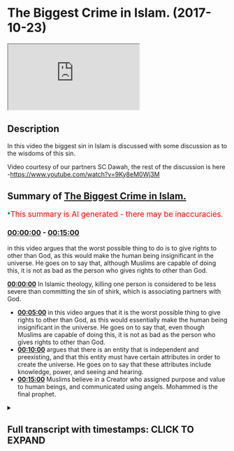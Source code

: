 # The Biggest Crime in Islam. (2017-10-23)

<iframe loading='lazy' src='https://www.youtube.com/embed/ko0eCW6Pwzs'></iframe>

## Description

In this video the biggest sin in Islam is discussed with some discussion as to the wisdoms of this sin. 

Video courtesy of our partners SC Dawah, the rest of the discussion is here -https://www.youtube.com/watch?v=9Ky8eM0Wj3M

## Summary of [The Biggest Crime in Islam.](https://www.youtube.com/watch?v=ko0eCW6Pwzs)


*<span style="color:red; font-size:125%">This summary is AI generated - there may be inaccuracies</span>.

### [00:00:00](https://www.youtube.com/watch?v=ko0eCW6Pwzs&t=0) - [00:15:00](https://www.youtube.com/watch?v=ko0eCW6Pwzs&t=900)

in this video argues that the worst possible thing to do is to give rights to other than God, as this would make the human being insignificant in the universe. He goes on to say that, although Muslims are capable of doing this, it is not as bad as the person who gives rights to other than God.

**[00:00:00](https://www.youtube.com/watch?v=ko0eCW6Pwzs&t=0)** In Islamic theology, killing one person is considered to be less severe than committing the sin of shirk, which is associating partners with God.
* **[00:05:00](https://www.youtube.com/watch?v=ko0eCW6Pwzs&t=300)** in this video argues that it is the worst possible thing to give rights to other than God, as this would essentially make the human being insignificant in the universe. He goes on to say that, even though Muslims are capable of doing this, it is not as bad as the person who gives rights to other than God.
* **[00:10:00](https://www.youtube.com/watch?v=ko0eCW6Pwzs&t=600)** argues that there is an entity that is independent and preexisting, and that this entity must have certain attributes in order to create the universe. He goes on to say that these attributes include knowledge, power, and seeing and hearing.
* **[00:15:00](https://www.youtube.com/watch?v=ko0eCW6Pwzs&t=900)** Muslims believe in a Creator who assigned purpose and value to human beings, and communicated using angels. Mohammed is the final prophet.

<details><summary><h2>Full transcript with timestamps: CLICK TO EXPAND</h2></summary>

[0:00:00](https://youtu.be/ko0eCW6Pwzs?t=0) and I'll explain it I want to see your  
[0:00:02](https://youtu.be/ko0eCW6Pwzs?t=2) reaction okay from our perspective we  
[0:00:07](https://youtu.be/ko0eCW6Pwzs?t=7) were talking about value and we talked  
[0:00:09](https://youtu.be/ko0eCW6Pwzs?t=9) about more relativity and on atheism and  
[0:00:11](https://youtu.be/ko0eCW6Pwzs?t=11) naturalism how actually everything is  
[0:00:12](https://youtu.be/ko0eCW6Pwzs?t=12) relative and this is the this is the  
[0:00:14](https://youtu.be/ko0eCW6Pwzs?t=14) prevailing philosophical position of  
[0:00:18](https://youtu.be/ko0eCW6Pwzs?t=18) most post enlightenment post modernist  
[0:00:21](https://youtu.be/ko0eCW6Pwzs?t=21) philosophers like Nietzsche and Bertrand  
[0:00:24](https://youtu.be/ko0eCW6Pwzs?t=24) Russell and you know Jacques Derrida and  
[0:00:26](https://youtu.be/ko0eCW6Pwzs?t=26) others yeah we'll come back a little bit  
[0:00:29](https://youtu.be/ko0eCW6Pwzs?t=29) so in other words more relativity to  
[0:00:32](https://youtu.be/ko0eCW6Pwzs?t=32) suggest that you make your morality  
[0:00:33](https://youtu.be/ko0eCW6Pwzs?t=33) right you have you make your own purpose  
[0:00:35](https://youtu.be/ko0eCW6Pwzs?t=35) you make your morality with morality  
[0:00:36](https://youtu.be/ko0eCW6Pwzs?t=36) from an Islamic perspective we say that  
[0:00:40](https://youtu.be/ko0eCW6Pwzs?t=40) obviously God you know the old knowing  
[0:00:42](https://youtu.be/ko0eCW6Pwzs?t=42) feel powerful the all-wise he is the one  
[0:00:45](https://youtu.be/ko0eCW6Pwzs?t=45) who sets the standards he's the one who  
[0:00:47](https://youtu.be/ko0eCW6Pwzs?t=47) makes the morals for us the the most the  
[0:00:51](https://youtu.be/ko0eCW6Pwzs?t=51) most the worst sin the worst thing to do  
[0:00:56](https://youtu.be/ko0eCW6Pwzs?t=56) what's the murder wait what's going on  
[0:01:00](https://youtu.be/ko0eCW6Pwzs?t=60) worse than murder is this thing called  
[0:01:04](https://youtu.be/ko0eCW6Pwzs?t=64) [ __ ] and I'll tell you what it means  
[0:01:05](https://youtu.be/ko0eCW6Pwzs?t=65) shirk is the association of partners  
[0:01:08](https://youtu.be/ko0eCW6Pwzs?t=68) with God before I I want to say so I  
[0:01:11](https://youtu.be/ko0eCW6Pwzs?t=71) wanna make you a controversial statement  
[0:01:12](https://youtu.be/ko0eCW6Pwzs?t=72) first yeah I'm gonna make a  
[0:01:14](https://youtu.be/ko0eCW6Pwzs?t=74) controversial statement a ridiculous  
[0:01:15](https://youtu.be/ko0eCW6Pwzs?t=75) statement and then I'm gonna explain  
[0:01:17](https://youtu.be/ko0eCW6Pwzs?t=77) this table let's suppose that this is on  
[0:01:21](https://youtu.be/ko0eCW6Pwzs?t=81) Islamic theology yeah you come out from  
[0:01:23](https://youtu.be/ko0eCW6Pwzs?t=83) planet earth and there was this  
[0:01:25](https://youtu.be/ko0eCW6Pwzs?t=85) imaginary button yes but you're a Muslim  
[0:01:28](https://youtu.be/ko0eCW6Pwzs?t=88) so you pretend you're a Muslim is the  
[0:01:30](https://youtu.be/ko0eCW6Pwzs?t=90) imaginary button you press it the whole  
[0:01:32](https://youtu.be/ko0eCW6Pwzs?t=92) earth blows up and destroyed  
[0:01:36](https://youtu.be/ko0eCW6Pwzs?t=96) it's not a great button time right let's  
[0:01:39](https://youtu.be/ko0eCW6Pwzs?t=99) pretend that button exists you go now  
[0:01:41](https://youtu.be/ko0eCW6Pwzs?t=101) you're on the moon on Mars you go there  
[0:01:43](https://youtu.be/ko0eCW6Pwzs?t=103) button crazy button press the button  
[0:01:46](https://youtu.be/ko0eCW6Pwzs?t=106) everyone blows up you think that's the  
[0:01:49](https://youtu.be/ko0eCW6Pwzs?t=109) worst thing you can do to human beings  
[0:01:52](https://youtu.be/ko0eCW6Pwzs?t=112) and it is I mean from his own  
[0:01:53](https://youtu.be/ko0eCW6Pwzs?t=113) perspective killing one person is like  
[0:01:55](https://youtu.be/ko0eCW6Pwzs?t=115) killing the whole of humanity right it  
[0:01:57](https://youtu.be/ko0eCW6Pwzs?t=117) says in the Quran chapter 5 verse 32  
[0:01:59](https://youtu.be/ko0eCW6Pwzs?t=119) that killing one person's like killing  
[0:02:00](https://youtu.be/ko0eCW6Pwzs?t=120) the whole of humanity so killing murder  
[0:02:02](https://youtu.be/ko0eCW6Pwzs?t=122) is one of the high sins in Islam it's  
[0:02:04](https://youtu.be/ko0eCW6Pwzs?t=124) not like we don't appreciate murder we  
[0:02:06](https://youtu.be/ko0eCW6Pwzs?t=126) do appreciate it well the ridiculous  
[0:02:08](https://youtu.be/ko0eCW6Pwzs?t=128) statement I wanted to make to you as as  
[0:02:10](https://youtu.be/ko0eCW6Pwzs?t=130) follows do you know that button that you  
[0:02:13](https://youtu.be/ko0eCW6Pwzs?t=133) press in the murderer and all that stuff  
[0:02:14](https://youtu.be/ko0eCW6Pwzs?t=134) if someone had pressed that button and  
[0:02:17](https://youtu.be/ko0eCW6Pwzs?t=137) killed everyone and he was a Muslim it's  
[0:02:20](https://youtu.be/ko0eCW6Pwzs?t=140) less severe then doing this thing called  
[0:02:24](https://youtu.be/ko0eCW6Pwzs?t=144) [ __ ] it's less severe very severe very  
[0:02:28](https://youtu.be/ko0eCW6Pwzs?t=148) very severe no doubt but it's less  
[0:02:30](https://youtu.be/ko0eCW6Pwzs?t=150) severe than doing this think oh [ __ ]  
[0:02:31](https://youtu.be/ko0eCW6Pwzs?t=151) what is [ __ ] then the question I mean  
[0:02:35](https://youtu.be/ko0eCW6Pwzs?t=155) why should what is what is this thing  
[0:02:38](https://youtu.be/ko0eCW6Pwzs?t=158) that you're so gay you press that button  
[0:02:40](https://youtu.be/ko0eCW6Pwzs?t=160) what is it ok I'll tell you [ __ ]  
[0:02:47](https://youtu.be/ko0eCW6Pwzs?t=167) is when you give the rights we believe  
[0:02:49](https://youtu.be/ko0eCW6Pwzs?t=169) in God God the creator of the University  
[0:02:51](https://youtu.be/ko0eCW6Pwzs?t=171) their heavens and earth everything em  
[0:02:53](https://youtu.be/ko0eCW6Pwzs?t=173) they maintain at the sustaining cetera  
[0:02:56](https://youtu.be/ko0eCW6Pwzs?t=176) shift is when you give the rights of God  
[0:02:59](https://youtu.be/ko0eCW6Pwzs?t=179) to other god that's basically what are  
[0:03:02](https://youtu.be/ko0eCW6Pwzs?t=182) the rights of God the rights of God from  
[0:03:04](https://youtu.be/ko0eCW6Pwzs?t=184) the Islamic perspective are as follows  
[0:03:07](https://youtu.be/ko0eCW6Pwzs?t=187) first and foremost the attributes of God  
[0:03:09](https://youtu.be/ko0eCW6Pwzs?t=189) is as we know is all powerful all strong  
[0:03:12](https://youtu.be/ko0eCW6Pwzs?t=192) all-knowing etc I'll come to that I'll  
[0:03:19](https://youtu.be/ko0eCW6Pwzs?t=199) come to that can we can we put that into  
[0:03:21](https://youtu.be/ko0eCW6Pwzs?t=201) a locker a footnote yeah all right  
[0:03:23](https://youtu.be/ko0eCW6Pwzs?t=203) how can how is a good question I'll put  
[0:03:25](https://youtu.be/ko0eCW6Pwzs?t=205) that so footnote please remind me of it  
[0:03:28](https://youtu.be/ko0eCW6Pwzs?t=208) but let's presuppose he is all these  
[0:03:30](https://youtu.be/ko0eCW6Pwzs?t=210) things he's all-knowing all-powerful all  
[0:03:33](https://youtu.be/ko0eCW6Pwzs?t=213) everything yeah well powerful all loving  
[0:03:35](https://youtu.be/ko0eCW6Pwzs?t=215) all merciful most merciful except rap  
[0:03:38](https://youtu.be/ko0eCW6Pwzs?t=218) not what everything yes sir we have an  
[0:03:41](https://youtu.be/ko0eCW6Pwzs?t=221) exaggeration one of those things that  
[0:03:42](https://youtu.be/ko0eCW6Pwzs?t=222) just said most merciful most powerful  
[0:03:45](https://youtu.be/ko0eCW6Pwzs?t=225) most wise etc yeah now yeah omnipotent  
[0:03:50](https://youtu.be/ko0eCW6Pwzs?t=230) is all-powerful really yeah I'm Liberty  
[0:03:52](https://youtu.be/ko0eCW6Pwzs?t=232) means all-powerful okay omni-benevolent  
[0:03:55](https://youtu.be/ko0eCW6Pwzs?t=235) whatever okay the question would be this  
[0:03:59](https://youtu.be/ko0eCW6Pwzs?t=239) and I want you to remember that question  
[0:04:02](https://youtu.be/ko0eCW6Pwzs?t=242) I asked you before what makes the  
[0:04:04](https://youtu.be/ko0eCW6Pwzs?t=244) difference between a tree and a human  
[0:04:06](https://youtu.be/ko0eCW6Pwzs?t=246) being so why is it that if I cut down  
[0:04:07](https://youtu.be/ko0eCW6Pwzs?t=247) the tree now most of humanity would say  
[0:04:09](https://youtu.be/ko0eCW6Pwzs?t=249) that that's less of a crime than cutting  
[0:04:11](https://youtu.be/ko0eCW6Pwzs?t=251) a human being into two the reason why  
[0:04:14](https://youtu.be/ko0eCW6Pwzs?t=254) your subjective reasoning which I didn't  
[0:04:15](https://youtu.be/ko0eCW6Pwzs?t=255) disagree with yeah I agreed with it  
[0:04:17](https://youtu.be/ko0eCW6Pwzs?t=257) completely was that the tree has the  
[0:04:19](https://youtu.be/ko0eCW6Pwzs?t=259) intrinsic values yeah that that tree has  
[0:04:23](https://youtu.be/ko0eCW6Pwzs?t=263) are less superior than the intrinsic  
[0:04:26](https://youtu.be/ko0eCW6Pwzs?t=266) value that the human being has the human  
[0:04:28](https://youtu.be/ko0eCW6Pwzs?t=268) being has a higher level of attributes  
[0:04:32](https://youtu.be/ko0eCW6Pwzs?t=272) or the character and the character of  
[0:04:33](https://youtu.be/ko0eCW6Pwzs?t=273) the human being are superior to the tree  
[0:04:36](https://youtu.be/ko0eCW6Pwzs?t=276) therefore the human being has been  
[0:04:37](https://youtu.be/ko0eCW6Pwzs?t=277) allotted assigned more value by other  
[0:04:41](https://youtu.be/ko0eCW6Pwzs?t=281) human beings and is therefore more  
[0:04:42](https://youtu.be/ko0eCW6Pwzs?t=282) important than the tree okay we say the  
[0:04:46](https://youtu.be/ko0eCW6Pwzs?t=286) following  
[0:04:49](https://youtu.be/ko0eCW6Pwzs?t=289) what of what of an entity that has a  
[0:04:53](https://youtu.be/ko0eCW6Pwzs?t=293) value that cannot have a value higher  
[0:04:57](https://youtu.be/ko0eCW6Pwzs?t=297) than it let me say that one more time  
[0:05:00](https://youtu.be/ko0eCW6Pwzs?t=300) what off what of an entity that has a  
[0:05:04](https://youtu.be/ko0eCW6Pwzs?t=304) value that basically I'm not going to  
[0:05:08](https://youtu.be/ko0eCW6Pwzs?t=308) use the word unlimited or an infinite  
[0:05:10](https://youtu.be/ko0eCW6Pwzs?t=310) but can they cannot be a higher value  
[0:05:12](https://youtu.be/ko0eCW6Pwzs?t=312) than it yeah I say the only possible  
[0:05:18](https://youtu.be/ko0eCW6Pwzs?t=318) relationship and this is the Islamic  
[0:05:20](https://youtu.be/ko0eCW6Pwzs?t=320) thesis the only possible relationship  
[0:05:23](https://youtu.be/ko0eCW6Pwzs?t=323) you can have with that particular entity  
[0:05:25](https://youtu.be/ko0eCW6Pwzs?t=325) is one of ultimate obedience ultimate  
[0:05:29](https://youtu.be/ko0eCW6Pwzs?t=329) love ultimate love and ultimate fear let  
[0:05:35](https://youtu.be/ko0eCW6Pwzs?t=335) me say that one more time  
[0:05:39](https://youtu.be/ko0eCW6Pwzs?t=339) nothing is exactly exactly not only  
[0:05:46](https://youtu.be/ko0eCW6Pwzs?t=346) power we said knowledge and wisdom so  
[0:05:48](https://youtu.be/ko0eCW6Pwzs?t=348) all of your attributes that you have as  
[0:05:51](https://youtu.be/ko0eCW6Pwzs?t=351) I'm sure you are I knew as well very  
[0:05:53](https://youtu.be/ko0eCW6Pwzs?t=353) intelligent people right very clever  
[0:05:55](https://youtu.be/ko0eCW6Pwzs?t=355) people etc all of those all those  
[0:05:59](https://youtu.be/ko0eCW6Pwzs?t=359) characteristics that you have now  
[0:06:01](https://youtu.be/ko0eCW6Pwzs?t=361) basically imagine that those  
[0:06:02](https://youtu.be/ko0eCW6Pwzs?t=362) characteristics were that you can't get  
[0:06:05](https://youtu.be/ko0eCW6Pwzs?t=365) higher than them basically that you are  
[0:06:06](https://youtu.be/ko0eCW6Pwzs?t=366) the most powerful there's no one can  
[0:06:07](https://youtu.be/ko0eCW6Pwzs?t=367) touch you no one can beat you no one can  
[0:06:09](https://youtu.be/ko0eCW6Pwzs?t=369) no one knows more than you you know if  
[0:06:11](https://youtu.be/ko0eCW6Pwzs?t=371) you bring all of human beings not forget  
[0:06:13](https://youtu.be/ko0eCW6Pwzs?t=373) about this because sorry I'm going to  
[0:06:14](https://youtu.be/ko0eCW6Pwzs?t=374) throw it at all of human beings forget  
[0:06:16](https://youtu.be/ko0eCW6Pwzs?t=376) us we can score all of the human beings  
[0:06:18](https://youtu.be/ko0eCW6Pwzs?t=378) in the whole world we put them together  
[0:06:19](https://youtu.be/ko0eCW6Pwzs?t=379) and we have some kind of apparatus we  
[0:06:21](https://youtu.be/ko0eCW6Pwzs?t=381) have some kind of mechanism we have some  
[0:06:23](https://youtu.be/ko0eCW6Pwzs?t=383) kind of way of putting all those human  
[0:06:24](https://youtu.be/ko0eCW6Pwzs?t=384) beings intelligence together and  
[0:06:27](https://youtu.be/ko0eCW6Pwzs?t=387) aggregating all those are intelligent  
[0:06:29](https://youtu.be/ko0eCW6Pwzs?t=389) into one thumb yeah we all of those  
[0:06:33](https://youtu.be/ko0eCW6Pwzs?t=393) human beings would yet know would be  
[0:06:35](https://youtu.be/ko0eCW6Pwzs?t=395) closer to knowing nothing and then there  
[0:06:37](https://youtu.be/ko0eCW6Pwzs?t=397) would be no to knowing everything can  
[0:06:39](https://youtu.be/ko0eCW6Pwzs?t=399) you imagine the level of ignorance we  
[0:06:40](https://youtu.be/ko0eCW6Pwzs?t=400) have can you imagine the level of  
[0:06:43](https://youtu.be/ko0eCW6Pwzs?t=403) ignorance we have we are ignorant there  
[0:06:45](https://youtu.be/ko0eCW6Pwzs?t=405) are there's too much going on the  
[0:06:46](https://youtu.be/ko0eCW6Pwzs?t=406) universe they're literally 2/3 of the  
[0:06:48](https://youtu.be/ko0eCW6Pwzs?t=408) undersea that we have not explored yeah  
[0:06:52](https://youtu.be/ko0eCW6Pwzs?t=412) and this is planet Earth imagine the  
[0:06:54](https://youtu.be/ko0eCW6Pwzs?t=414) universe right that's human being I  
[0:06:58](https://youtu.be/ko0eCW6Pwzs?t=418) imagine an entity that has all knowledge  
[0:07:00](https://youtu.be/ko0eCW6Pwzs?t=420) he can hear all he's all seeing that is  
[0:07:04](https://youtu.be/ko0eCW6Pwzs?t=424) an entity we're saying is untouchable in  
[0:07:07](https://youtu.be/ko0eCW6Pwzs?t=427) that sense and that figurative sense of  
[0:07:09](https://youtu.be/ko0eCW6Pwzs?t=429) course yeah we're saying is that the  
[0:07:12](https://youtu.be/ko0eCW6Pwzs?t=432) only possible relationship you can have  
[0:07:14](https://youtu.be/ko0eCW6Pwzs?t=434) with such an entity is one whereby  
[0:07:16](https://youtu.be/ko0eCW6Pwzs?t=436) you're submissive to that entity you  
[0:07:18](https://youtu.be/ko0eCW6Pwzs?t=438) cannot have another that is the most  
[0:07:20](https://youtu.be/ko0eCW6Pwzs?t=440) that is the most appropriate in terms of  
[0:07:22](https://youtu.be/ko0eCW6Pwzs?t=442) a pro proceed that is the most  
[0:07:23](https://youtu.be/ko0eCW6Pwzs?t=443) appropriate relationship you can have  
[0:07:25](https://youtu.be/ko0eCW6Pwzs?t=445) with an entity in the same way as you  
[0:07:29](https://youtu.be/ko0eCW6Pwzs?t=449) would find killing that child an  
[0:07:33](https://youtu.be/ko0eCW6Pwzs?t=453) egregious transgression of the human  
[0:07:38](https://youtu.be/ko0eCW6Pwzs?t=458) rights of that child the case because of  
[0:07:43](https://youtu.be/ko0eCW6Pwzs?t=463) the intrinsic characteristics of that  
[0:07:45](https://youtu.be/ko0eCW6Pwzs?t=465) child  
[0:07:46](https://youtu.be/ko0eCW6Pwzs?t=466) we say is the same reason why should  
[0:07:49](https://youtu.be/ko0eCW6Pwzs?t=469) association of partners of God is the  
[0:07:53](https://youtu.be/ko0eCW6Pwzs?t=473) most egregious transgression or crime  
[0:07:57](https://youtu.be/ko0eCW6Pwzs?t=477) that anyone can make on anything in  
[0:08:00](https://youtu.be/ko0eCW6Pwzs?t=480) other words just like the child has  
[0:08:01](https://youtu.be/ko0eCW6Pwzs?t=481) rights the Creator the Creator has  
[0:08:03](https://youtu.be/ko0eCW6Pwzs?t=483) rights yeah so once someone realigns the  
[0:08:10](https://youtu.be/ko0eCW6Pwzs?t=490) appropriate relationship they should be  
[0:08:11](https://youtu.be/ko0eCW6Pwzs?t=491) having with the creator and they realign  
[0:08:14](https://youtu.be/ko0eCW6Pwzs?t=494) it to the creation we say that that is  
[0:08:16](https://youtu.be/ko0eCW6Pwzs?t=496) the worst possible realignment  
[0:08:23](https://youtu.be/ko0eCW6Pwzs?t=503) billions and billions of years time we  
[0:08:25](https://youtu.be/ko0eCW6Pwzs?t=505) have literally seen everything done  
[0:08:27](https://youtu.be/ko0eCW6Pwzs?t=507) everything whatsoever there's no illness  
[0:08:30](https://youtu.be/ko0eCW6Pwzs?t=510) there's no human beings are perfect we  
[0:08:33](https://youtu.be/ko0eCW6Pwzs?t=513) know everything let's see that  
[0:08:36](https://youtu.be/ko0eCW6Pwzs?t=516) what happens that we have all the  
[0:08:38](https://youtu.be/ko0eCW6Pwzs?t=518) knowledge in this why should we strive  
[0:08:41](https://youtu.be/ko0eCW6Pwzs?t=521) to get there what I'm saying to you is  
[0:08:44](https://youtu.be/ko0eCW6Pwzs?t=524) this that entity if we presupposes its  
[0:08:48](https://youtu.be/ko0eCW6Pwzs?t=528) existence is a it doesn't have an end  
[0:08:50](https://youtu.be/ko0eCW6Pwzs?t=530) right continues and we're saying that  
[0:08:53](https://youtu.be/ko0eCW6Pwzs?t=533) human being will never reach a point  
[0:08:55](https://youtu.be/ko0eCW6Pwzs?t=535) where knows everything by virtue of its  
[0:08:57](https://youtu.be/ko0eCW6Pwzs?t=537) insignificance on the universe this  
[0:09:00](https://youtu.be/ko0eCW6Pwzs?t=540) placement on the universal insignificant  
[0:09:02](https://youtu.be/ko0eCW6Pwzs?t=542) placement we will never be able to  
[0:09:04](https://youtu.be/ko0eCW6Pwzs?t=544) encompass all that which is around us  
[0:09:06](https://youtu.be/ko0eCW6Pwzs?t=546) for that reason we say that look when  
[0:09:11](https://youtu.be/ko0eCW6Pwzs?t=551) we're talking about that appropriate  
[0:09:13](https://youtu.be/ko0eCW6Pwzs?t=553) relationship now we'll go back to our  
[0:09:15](https://youtu.be/ko0eCW6Pwzs?t=555) analogy the ridiculous thing that we  
[0:09:17](https://youtu.be/ko0eCW6Pwzs?t=557) said that I know in secular the secular  
[0:09:18](https://youtu.be/ko0eCW6Pwzs?t=558) is it sounds like the most ridiculous  
[0:09:20](https://youtu.be/ko0eCW6Pwzs?t=560) thing you can ever say not killing one  
[0:09:23](https://youtu.be/ko0eCW6Pwzs?t=563) child killing all the children not  
[0:09:24](https://youtu.be/ko0eCW6Pwzs?t=564) killing one human killing all the humans  
[0:09:26](https://youtu.be/ko0eCW6Pwzs?t=566) press a button you litter on Mars press  
[0:09:28](https://youtu.be/ko0eCW6Pwzs?t=568) one button every human being blows up  
[0:09:30](https://youtu.be/ko0eCW6Pwzs?t=570) the whole planet Earth is is blown to  
[0:09:32](https://youtu.be/ko0eCW6Pwzs?t=572) smithereens yet we're saying for Muslims  
[0:09:36](https://youtu.be/ko0eCW6Pwzs?t=576) to do that it's one of the worst things  
[0:09:38](https://youtu.be/ko0eCW6Pwzs?t=578) you can possibly do right you know go to  
[0:09:40](https://youtu.be/ko0eCW6Pwzs?t=580) hell you know how dare you yeah well  
[0:09:44](https://youtu.be/ko0eCW6Pwzs?t=584) that is not as bad as the person giving  
[0:09:47](https://youtu.be/ko0eCW6Pwzs?t=587) the rights of God to other than good why  
[0:09:51](https://youtu.be/ko0eCW6Pwzs?t=591) now you might say what the hell are you  
[0:09:53](https://youtu.be/ko0eCW6Pwzs?t=593) talking about my friend what the hell  
[0:09:54](https://youtu.be/ko0eCW6Pwzs?t=594) are you saying the reason why is because  
[0:09:58](https://youtu.be/ko0eCW6Pwzs?t=598) the aggregate value of all of those  
[0:10:02](https://youtu.be/ko0eCW6Pwzs?t=602) human beings on that planet earth as we  
[0:10:04](https://youtu.be/ko0eCW6Pwzs?t=604) talked about value assignment this was a  
[0:10:06](https://youtu.be/ko0eCW6Pwzs?t=606) big theme of what we were talking myself  
[0:10:07](https://youtu.be/ko0eCW6Pwzs?t=607) the aggregate value of all those human  
[0:10:09](https://youtu.be/ko0eCW6Pwzs?t=609) beings combined on that planet Earth  
[0:10:11](https://youtu.be/ko0eCW6Pwzs?t=611) doesn't even amount to a drop in the  
[0:10:14](https://youtu.be/ko0eCW6Pwzs?t=614) ocean compared to the value of God  
[0:10:15](https://youtu.be/ko0eCW6Pwzs?t=615) therefore when we talk about God's value  
[0:10:19](https://youtu.be/ko0eCW6Pwzs?t=619) in a pro proceeded when it comes to the  
[0:10:21](https://youtu.be/ko0eCW6Pwzs?t=621) rights of God has a more severe  
[0:10:24](https://youtu.be/ko0eCW6Pwzs?t=624) implication as a deeper consequence has  
[0:10:29](https://youtu.be/ko0eCW6Pwzs?t=629) a higher ramification for that reason we  
[0:10:31](https://youtu.be/ko0eCW6Pwzs?t=631) say this  
[0:10:34](https://youtu.be/ko0eCW6Pwzs?t=634) we say that the most appropriate  
[0:10:37](https://youtu.be/ko0eCW6Pwzs?t=637) relationship to have with an entity that  
[0:10:39](https://youtu.be/ko0eCW6Pwzs?t=639) is all-powerful all-knowing we're  
[0:10:41](https://youtu.be/ko0eCW6Pwzs?t=641) hearing etc is that relationship of  
[0:10:43](https://youtu.be/ko0eCW6Pwzs?t=643) submission that's what Islam actually  
[0:10:45](https://youtu.be/ko0eCW6Pwzs?t=645) means Aslam is submission to one God and  
[0:10:49](https://youtu.be/ko0eCW6Pwzs?t=649) the biggest crime of humankind is to  
[0:10:52](https://youtu.be/ko0eCW6Pwzs?t=652) misappropriate that relationship and to  
[0:10:55](https://youtu.be/ko0eCW6Pwzs?t=655) assign the rights of God to other than  
[0:10:58](https://youtu.be/ko0eCW6Pwzs?t=658) God that's the biggest crime that's from  
[0:11:00](https://youtu.be/ko0eCW6Pwzs?t=660) my perspective the clearest thing I can  
[0:11:03](https://youtu.be/ko0eCW6Pwzs?t=663) say about the Islamic thesis did you get  
[0:11:06](https://youtu.be/ko0eCW6Pwzs?t=666) that now let's bring out the footnote  
[0:11:08](https://youtu.be/ko0eCW6Pwzs?t=668) you were saying how do we know that God  
[0:11:09](https://youtu.be/ko0eCW6Pwzs?t=669) is all-powerful or knowing or here in  
[0:11:11](https://youtu.be/ko0eCW6Pwzs?t=671) the essential how do we know that I say  
[0:11:13](https://youtu.be/ko0eCW6Pwzs?t=673) this let's go back to the dependency  
[0:11:15](https://youtu.be/ko0eCW6Pwzs?t=675) because we were talking about and their  
[0:11:17](https://youtu.be/ko0eCW6Pwzs?t=677) baby on the incubator  
[0:11:18](https://youtu.be/ko0eCW6Pwzs?t=678) we're talking about as well you've been  
[0:11:20](https://youtu.be/ko0eCW6Pwzs?t=680) being on a life machine right one theme  
[0:11:24](https://youtu.be/ko0eCW6Pwzs?t=684) that will always come back to when we're  
[0:11:27](https://youtu.be/ko0eCW6Pwzs?t=687) talking about these issues is  
[0:11:28](https://youtu.be/ko0eCW6Pwzs?t=688) contingency is dependency contingency is  
[0:11:30](https://youtu.be/ko0eCW6Pwzs?t=690) the penances right I say the following  
[0:11:35](https://youtu.be/ko0eCW6Pwzs?t=695) in the realm that we live in  
[0:11:37](https://youtu.be/ko0eCW6Pwzs?t=697) everything is contingent everything is  
[0:11:41](https://youtu.be/ko0eCW6Pwzs?t=701) dependent in the realm that we live in  
[0:11:44](https://youtu.be/ko0eCW6Pwzs?t=704) everything is dependent in the universe  
[0:11:47](https://youtu.be/ko0eCW6Pwzs?t=707) everything is dependent something is  
[0:11:49](https://youtu.be/ko0eCW6Pwzs?t=709) dependent upon something else  
[0:11:51](https://youtu.be/ko0eCW6Pwzs?t=711) give me an example of something other  
[0:11:52](https://youtu.be/ko0eCW6Pwzs?t=712) than that give me an example of one into  
[0:11:54](https://youtu.be/ko0eCW6Pwzs?t=714) the independent entity that lives within  
[0:11:57](https://youtu.be/ko0eCW6Pwzs?t=717) the universe and is with us now that we  
[0:11:59](https://youtu.be/ko0eCW6Pwzs?t=719) can point the finger at empirically  
[0:12:01](https://youtu.be/ko0eCW6Pwzs?t=721) Cianci there's nothing right everything  
[0:12:04](https://youtu.be/ko0eCW6Pwzs?t=724) in the universe is dependent upon  
[0:12:05](https://youtu.be/ko0eCW6Pwzs?t=725) something else the universe therefore  
[0:12:08](https://youtu.be/ko0eCW6Pwzs?t=728) and before I'm accused by some atheist  
[0:12:13](https://youtu.be/ko0eCW6Pwzs?t=733) of or someone of committing the value of  
[0:12:17](https://youtu.be/ko0eCW6Pwzs?t=737) composition because there is a fallacy  
[0:12:19](https://youtu.be/ko0eCW6Pwzs?t=739) called the valley of composition this is  
[0:12:20](https://youtu.be/ko0eCW6Pwzs?t=740) not this is not reasoning by composition  
[0:12:23](https://youtu.be/ko0eCW6Pwzs?t=743) this is an inductive type argument  
[0:12:26](https://youtu.be/ko0eCW6Pwzs?t=746) actually if you think about I'm looking  
[0:12:27](https://youtu.be/ko0eCW6Pwzs?t=747) at things that I can empirically see so  
[0:12:29](https://youtu.be/ko0eCW6Pwzs?t=749) this inductive reasoning I'm saying that  
[0:12:31](https://youtu.be/ko0eCW6Pwzs?t=751) here  
[0:12:33](https://youtu.be/ko0eCW6Pwzs?t=753) the universe itself must be dependent  
[0:12:36](https://youtu.be/ko0eCW6Pwzs?t=756) especially if you presuppose a beginning  
[0:12:37](https://youtu.be/ko0eCW6Pwzs?t=757) to the universe which is the prevailing  
[0:12:39](https://youtu.be/ko0eCW6Pwzs?t=759) theory in science okay if that is the  
[0:12:42](https://youtu.be/ko0eCW6Pwzs?t=762) case what is it dependent on that's the  
[0:12:46](https://youtu.be/ko0eCW6Pwzs?t=766) question and you continue going  
[0:12:47](https://youtu.be/ko0eCW6Pwzs?t=767) backwards so it's depended upon  
[0:12:49](https://youtu.be/ko0eCW6Pwzs?t=769) something else which is dependent it  
[0:12:51](https://youtu.be/ko0eCW6Pwzs?t=771) needs and it needs it requires a  
[0:12:54](https://youtu.be/ko0eCW6Pwzs?t=774) independent entity to say all of it  
[0:12:57](https://youtu.be/ko0eCW6Pwzs?t=777) that's what it requires forget about the  
[0:13:04](https://youtu.be/ko0eCW6Pwzs?t=784) world Allah Allah Arabic just means yeah  
[0:13:06](https://youtu.be/ko0eCW6Pwzs?t=786) just means that good  
[0:13:07](https://youtu.be/ko0eCW6Pwzs?t=787) that's what literally Allah just means  
[0:13:09](https://youtu.be/ko0eCW6Pwzs?t=789) that God it's just an Arabic word we  
[0:13:11](https://youtu.be/ko0eCW6Pwzs?t=791) Christians cool God Allah in Arabic  
[0:13:14](https://youtu.be/ko0eCW6Pwzs?t=794) Christian Arabs they cook God Allah Eli  
[0:13:17](https://youtu.be/ko0eCW6Pwzs?t=797) is very close to Allah Eli Eli Lema  
[0:13:19](https://youtu.be/ko0eCW6Pwzs?t=799) sabachthani my father's in the Bible you  
[0:13:22](https://youtu.be/ko0eCW6Pwzs?t=802) know God God why have you forsaken me  
[0:13:23](https://youtu.be/ko0eCW6Pwzs?t=803) Eli I let myself in aramaic eli the our  
[0:13:26](https://youtu.be/ko0eCW6Pwzs?t=806) make eli is very similar to the word  
[0:13:28](https://youtu.be/ko0eCW6Pwzs?t=808) allah now the point is this we're saying  
[0:13:34](https://youtu.be/ko0eCW6Pwzs?t=814) that there's an entity that came before  
[0:13:36](https://youtu.be/ko0eCW6Pwzs?t=816) the universe which is independent we  
[0:13:40](https://youtu.be/ko0eCW6Pwzs?t=820) asked ourselves what other attributes  
[0:13:41](https://youtu.be/ko0eCW6Pwzs?t=821) must this entity have had in order to  
[0:13:45](https://youtu.be/ko0eCW6Pwzs?t=825) bring rise to the universe to cause the  
[0:13:46](https://youtu.be/ko0eCW6Pwzs?t=826) universe unless someone says i don't  
[0:13:49](https://youtu.be/ko0eCW6Pwzs?t=829) believe in causation which is something  
[0:13:51](https://youtu.be/ko0eCW6Pwzs?t=831) some people say they throw all of the  
[0:13:53](https://youtu.be/ko0eCW6Pwzs?t=833) laws of logic out the window I'm beloved  
[0:13:54](https://youtu.be/ko0eCW6Pwzs?t=834) code that you find even if you don't  
[0:13:56](https://youtu.be/ko0eCW6Pwzs?t=836) believe in causation what must this  
[0:13:58](https://youtu.be/ko0eCW6Pwzs?t=838) entity have had in order to allow  
[0:14:00](https://youtu.be/ko0eCW6Pwzs?t=840) foreign for another entity which that is  
[0:14:03](https://youtu.be/ko0eCW6Pwzs?t=843) dependent upon this entity to exist they  
[0:14:07](https://youtu.be/ko0eCW6Pwzs?t=847) must have had knowledge no when you look  
[0:14:09](https://youtu.be/ko0eCW6Pwzs?t=849) at the fine-tuning of the universe and  
[0:14:12](https://youtu.be/ko0eCW6Pwzs?t=852) you look at all of the constants being  
[0:14:14](https://youtu.be/ko0eCW6Pwzs?t=854) completely finely tuned all of these  
[0:14:16](https://youtu.be/ko0eCW6Pwzs?t=856) things must require knowledge it must  
[0:14:20](https://youtu.be/ko0eCW6Pwzs?t=860) have had power no it must have high  
[0:14:22](https://youtu.be/ko0eCW6Pwzs?t=862) power because within our power  
[0:14:24](https://youtu.be/ko0eCW6Pwzs?t=864) it couldn't be interdependent it  
[0:14:26](https://youtu.be/ko0eCW6Pwzs?t=866) couldn't be independent or  
[0:14:27](https://youtu.be/ko0eCW6Pwzs?t=867) it must have had a seeing ability and  
[0:14:30](https://youtu.be/ko0eCW6Pwzs?t=870) hearing ability no because how could it  
[0:14:32](https://youtu.be/ko0eCW6Pwzs?t=872) visualize how could it sketch the plan  
[0:14:34](https://youtu.be/ko0eCW6Pwzs?t=874) as it were and bring it to existence so  
[0:14:37](https://youtu.be/ko0eCW6Pwzs?t=877) the things that we would were talking  
[0:14:39](https://youtu.be/ko0eCW6Pwzs?t=879) about the attributes of God are actually  
[0:14:41](https://youtu.be/ko0eCW6Pwzs?t=881) logically reasoned they're not illogical  
[0:14:44](https://youtu.be/ko0eCW6Pwzs?t=884) they are logically reasoned let me tell  
[0:14:46](https://youtu.be/ko0eCW6Pwzs?t=886) you something let me tell you something  
[0:14:48](https://youtu.be/ko0eCW6Pwzs?t=888) let me ask you something imagine now we  
[0:14:54](https://youtu.be/ko0eCW6Pwzs?t=894) walk in speaker's corner I'm being a  
[0:14:55](https://youtu.be/ko0eCW6Pwzs?t=895) hundred percent serious I'll be the  
[0:14:56](https://youtu.be/ko0eCW6Pwzs?t=896) hundred percent serious we're walking in  
[0:14:59](https://youtu.be/ko0eCW6Pwzs?t=899) a speaker's corner and we see a bowl  
[0:15:03](https://youtu.be/ko0eCW6Pwzs?t=903) hey Manawa what do we see we see a bowl  
[0:15:06](https://youtu.be/ko0eCW6Pwzs?t=906) a large bowl hovering okay hovering is  
[0:15:11](https://youtu.be/ko0eCW6Pwzs?t=911) in the middle here of speakers gone up  
[0:15:12](https://youtu.be/ko0eCW6Pwzs?t=912) with it a ball hovering would I say  
[0:15:18](https://youtu.be/ko0eCW6Pwzs?t=918) where did that ball come from what are  
[0:15:20](https://youtu.be/ko0eCW6Pwzs?t=920) you gonna say no idea is fine it's good  
[0:15:24](https://youtu.be/ko0eCW6Pwzs?t=924) fair enough  
[0:15:26](https://youtu.be/ko0eCW6Pwzs?t=926) what are you gonna say you know that  
[0:15:30](https://youtu.be/ko0eCW6Pwzs?t=930) ball came from nothing would you say  
[0:15:34](https://youtu.be/ko0eCW6Pwzs?t=934) that that ball came from nothing you  
[0:15:36](https://youtu.be/ko0eCW6Pwzs?t=936) never say that because we know that  
[0:15:38](https://youtu.be/ko0eCW6Pwzs?t=938) something cannot come from nothing okay  
[0:15:42](https://youtu.be/ko0eCW6Pwzs?t=942) good  
[0:15:43](https://youtu.be/ko0eCW6Pwzs?t=943) are we going to say that there are an  
[0:15:45](https://youtu.be/ko0eCW6Pwzs?t=945) infinite amount of balls and this is  
[0:15:47](https://youtu.be/ko0eCW6Pwzs?t=947) just one of them then that sound like a  
[0:15:50](https://youtu.be/ko0eCW6Pwzs?t=950) reasonable conclusion there's an  
[0:15:52](https://youtu.be/ko0eCW6Pwzs?t=952) infinite amount of balls and it's just  
[0:15:53](https://youtu.be/ko0eCW6Pwzs?t=953) one of them maybe you say no you know if  
[0:15:58](https://youtu.be/ko0eCW6Pwzs?t=958) I said listen the ball created itself  
[0:16:03](https://youtu.be/ko0eCW6Pwzs?t=963) you're gonna say it's not possible  
[0:16:04](https://youtu.be/ko0eCW6Pwzs?t=964) because you can't exist and not exist at  
[0:16:06](https://youtu.be/ko0eCW6Pwzs?t=966) the same time so you'd say about the  
[0:16:10](https://youtu.be/ko0eCW6Pwzs?t=970) board at the poll hello creator of some  
[0:16:11](https://youtu.be/ko0eCW6Pwzs?t=971) source an intelligent creator of some  
[0:16:14](https://youtu.be/ko0eCW6Pwzs?t=974) sorts does that sound like the most  
[0:16:16](https://youtu.be/ko0eCW6Pwzs?t=976) reasonable conclusion it does doesn't it  
[0:16:19](https://youtu.be/ko0eCW6Pwzs?t=979) let me tell you something today that  
[0:16:22](https://youtu.be/ko0eCW6Pwzs?t=982) board is the universe the universe that  
[0:16:24](https://youtu.be/ko0eCW6Pwzs?t=984) we live in is literally an expanding  
[0:16:26](https://youtu.be/ko0eCW6Pwzs?t=986) ball in space can you imagine the  
[0:16:30](https://youtu.be/ko0eCW6Pwzs?t=990) universe we live in now is an expanding  
[0:16:32](https://youtu.be/ko0eCW6Pwzs?t=992) ball in space the same options apply the  
[0:16:37](https://youtu.be/ko0eCW6Pwzs?t=997) same exact the same exact options apply  
[0:16:41](https://youtu.be/ko0eCW6Pwzs?t=1001) so we say the ball of the universe which  
[0:16:44](https://youtu.be/ko0eCW6Pwzs?t=1004) is expanding must have had a creator  
[0:16:48](https://youtu.be/ko0eCW6Pwzs?t=1008) must have had an intelligent force  
[0:16:50](https://youtu.be/ko0eCW6Pwzs?t=1010) behind it we call that intelligent force  
[0:16:52](https://youtu.be/ko0eCW6Pwzs?t=1012) Allah we do yeah we don't say it's  
[0:16:55](https://youtu.be/ko0eCW6Pwzs?t=1015) three-in-one entity we call it just is  
[0:16:56](https://youtu.be/ko0eCW6Pwzs?t=1016) one entity that created that does that  
[0:16:58](https://youtu.be/ko0eCW6Pwzs?t=1018) make sense  
[0:16:59](https://youtu.be/ko0eCW6Pwzs?t=1019) okay now the creator of that ball  
[0:17:04](https://youtu.be/ko0eCW6Pwzs?t=1024) assigned purpose for everything inside  
[0:17:06](https://youtu.be/ko0eCW6Pwzs?t=1026) of that ball all right and human beings  
[0:17:09](https://youtu.be/ko0eCW6Pwzs?t=1029) which he also created the assigned  
[0:17:11](https://youtu.be/ko0eCW6Pwzs?t=1031) purpose and gave them value and he also  
[0:17:15](https://youtu.be/ko0eCW6Pwzs?t=1035) gave the human being an ability to  
[0:17:17](https://youtu.be/ko0eCW6Pwzs?t=1037) recognize the ball to recognize him so  
[0:17:20](https://youtu.be/ko0eCW6Pwzs?t=1040) another world yeah an ability to  
[0:17:23](https://youtu.be/ko0eCW6Pwzs?t=1043) recognize him  
[0:17:26](https://youtu.be/ko0eCW6Pwzs?t=1046) then he reminded the human being he  
[0:17:30](https://youtu.be/ko0eCW6Pwzs?t=1050) reminded the human being using human  
[0:17:32](https://youtu.be/ko0eCW6Pwzs?t=1052) beings other human beings sending a  
[0:17:34](https://youtu.be/ko0eCW6Pwzs?t=1054) medium which we call an angel  
[0:17:37](https://youtu.be/ko0eCW6Pwzs?t=1057) wait a minute it's in this fairy tale  
[0:17:38](https://youtu.be/ko0eCW6Pwzs?t=1058) this mythology talking about angels now  
[0:17:41](https://youtu.be/ko0eCW6Pwzs?t=1061) my friend no no hold on yes it's a  
[0:17:45](https://youtu.be/ko0eCW6Pwzs?t=1065) metaphysical reality and angels a  
[0:17:47](https://youtu.be/ko0eCW6Pwzs?t=1067) metaphysical reality I believe is a  
[0:17:48](https://youtu.be/ko0eCW6Pwzs?t=1068) metaphysical construct religious  
[0:17:49](https://youtu.be/ko0eCW6Pwzs?t=1069) construct which we can't see your touch  
[0:17:51](https://youtu.be/ko0eCW6Pwzs?t=1071) over here but just because you can't see  
[0:17:53](https://youtu.be/ko0eCW6Pwzs?t=1073) something secular is once again when  
[0:17:55](https://youtu.be/ko0eCW6Pwzs?t=1075) they hear the words angel I know how it  
[0:17:57](https://youtu.be/ko0eCW6Pwzs?t=1077) feels  
[0:17:57](https://youtu.be/ko0eCW6Pwzs?t=1077) yeah when you hear the word angels or  
[0:17:59](https://youtu.be/ko0eCW6Pwzs?t=1079) Devils or sometimes I don't believe in  
[0:18:00](https://youtu.be/ko0eCW6Pwzs?t=1080) that angels no man we've already  
[0:18:02](https://youtu.be/ko0eCW6Pwzs?t=1082) dispelled all of those kind of things in  
[0:18:05](https://youtu.be/ko0eCW6Pwzs?t=1085) there in the Enlightenment period don't  
[0:18:07](https://youtu.be/ko0eCW6Pwzs?t=1087) bring me back to these angels and devils  
[0:18:09](https://youtu.be/ko0eCW6Pwzs?t=1089) hold on I know I know I know you've  
[0:18:12](https://youtu.be/ko0eCW6Pwzs?t=1092) heard this before call them what you  
[0:18:15](https://youtu.be/ko0eCW6Pwzs?t=1095) call them they're angels yeah  
[0:18:17](https://youtu.be/ko0eCW6Pwzs?t=1097) these angels these mediums communicated  
[0:18:22](https://youtu.be/ko0eCW6Pwzs?t=1102) who have selected human beings are for  
[0:18:24](https://youtu.be/ko0eCW6Pwzs?t=1104) time we believe that connected with many  
[0:18:28](https://youtu.be/ko0eCW6Pwzs?t=1108) human beings all of which told the  
[0:18:31](https://youtu.be/ko0eCW6Pwzs?t=1111) people the same message which was to  
[0:18:34](https://youtu.be/ko0eCW6Pwzs?t=1114) basically submit to the intelligence  
[0:18:37](https://youtu.be/ko0eCW6Pwzs?t=1117) behind the creating of the board for the  
[0:18:39](https://youtu.be/ko0eCW6Pwzs?t=1119) reason we talked about before it's the  
[0:18:41](https://youtu.be/ko0eCW6Pwzs?t=1121) most appropriate relationship we can  
[0:18:42](https://youtu.be/ko0eCW6Pwzs?t=1122) have with that creator is to to submit  
[0:18:45](https://youtu.be/ko0eCW6Pwzs?t=1125) to them that crater that's the only  
[0:18:47](https://youtu.be/ko0eCW6Pwzs?t=1127) relationship and only then will you find  
[0:18:49](https://youtu.be/ko0eCW6Pwzs?t=1129) peace and tranquility yeah you will not  
[0:18:51](https://youtu.be/ko0eCW6Pwzs?t=1131) find peace and tranquillity doing your  
[0:18:53](https://youtu.be/ko0eCW6Pwzs?t=1133) own thing or trying to find your own  
[0:18:54](https://youtu.be/ko0eCW6Pwzs?t=1134) purpose that is the message of the  
[0:18:58](https://youtu.be/ko0eCW6Pwzs?t=1138) prophets all of them so we believe in  
[0:19:00](https://youtu.be/ko0eCW6Pwzs?t=1140) Jesus so we believe in Abraham we  
[0:19:01](https://youtu.be/ko0eCW6Pwzs?t=1141) believe in Moses the final prophet we  
[0:19:04](https://youtu.be/ko0eCW6Pwzs?t=1144) believe is Mohammed yeah who came to the  
[0:19:06](https://youtu.be/ko0eCW6Pwzs?t=1146) Arabs but also to all of human kidney or  
[0:19:07](https://youtu.be/ko0eCW6Pwzs?t=1147) human beings yep  
[0:19:11](https://youtu.be/ko0eCW6Pwzs?t=1151) now does that make sense okay so that's  
[0:19:14](https://youtu.be/ko0eCW6Pwzs?t=1154) the best that's what we believe in  
[0:19:17](https://youtu.be/ko0eCW6Pwzs?t=1157) that's why we're Muslims yeah but it's  
[0:19:20](https://youtu.be/ko0eCW6Pwzs?t=1160) not just that it's not just the fact  
[0:19:22](https://youtu.be/ko0eCW6Pwzs?t=1162) that we believe in that we believe in  
[0:19:25](https://youtu.be/ko0eCW6Pwzs?t=1165) that all of the prophets that came to  
[0:19:28](https://youtu.be/ko0eCW6Pwzs?t=1168) their respective people's came with two  
[0:19:30](https://youtu.be/ko0eCW6Pwzs?t=1170) things a message which was the same  
[0:19:32](https://youtu.be/ko0eCW6Pwzs?t=1172) message of the soul journal and some  
[0:19:34](https://youtu.be/ko0eCW6Pwzs?t=1174) kind of evidence base and the evidence  
[0:19:37](https://youtu.be/ko0eCW6Pwzs?t=1177) base is different depending on the  
[0:19:39](https://youtu.be/ko0eCW6Pwzs?t=1179) prophet and depending on the customs of  
[0:19:41](https://youtu.be/ko0eCW6Pwzs?t=1181) the people so for example Moses he split  
[0:19:44](https://youtu.be/ko0eCW6Pwzs?t=1184) the sea we believe in this yeah we  
[0:19:46](https://youtu.be/ko0eCW6Pwzs?t=1186) believe that Moses split the sea Jesus  
[0:19:48](https://youtu.be/ko0eCW6Pwzs?t=1188) killed the day erased  
[0:19:49](https://youtu.be/ko0eCW6Pwzs?t=1189) Roza debt with God's permission he cured  
[0:19:51](https://youtu.be/ko0eCW6Pwzs?t=1191) the blind with God's permission we  
[0:19:52](https://youtu.be/ko0eCW6Pwzs?t=1192) believe in are those things we don't  
[0:19:54](https://youtu.be/ko0eCW6Pwzs?t=1194) disbelieve in those things  
[0:19:55](https://youtu.be/ko0eCW6Pwzs?t=1195) we don't believe that he was going on  
[0:19:56](https://youtu.be/ko0eCW6Pwzs?t=1196) the Son of God we don't believe that  
[0:19:57](https://youtu.be/ko0eCW6Pwzs?t=1197) yeah but we believe that he was the  
[0:19:59](https://youtu.be/ko0eCW6Pwzs?t=1199) Messiah and  
</details>